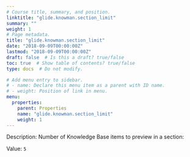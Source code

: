 ```yaml
---
# Course title, summary, and position.
linktitle: "glide.knowman.section_limit"
summary: ""
weight: 1
# Page metadata.
title: "glide.knowman.section_limit"
date: "2018-09-09T00:00:00Z"
lastmod: "2018-09-09T00:00:00Z"
draft: false  # Is this a draft? true/false
toc: true  # Show table of contents? true/false
type: docs  # Do not modify.

# Add menu entry to sidebar.
# - name: Declare this menu item as a parent with ID name.
# - weight: Position of link in menu.
menu:
  properties:
    parent: Properties
    name: "glide.knowman.section_limit"
    weight: 1
---
```


Description: Number of Knowledge Base items to preview in a section:


Value: `5`